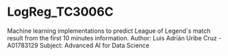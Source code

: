 # LogReg_TC3006C
Machine learning implementations to predict League of Legend´s match result from the first 10 minutes information.
Author: Luis Adrián Uribe Cruz - A01783129
Subject: Advanced AI for Data Science
